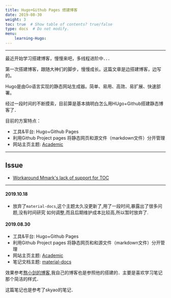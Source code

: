 ```yaml
---
title: Hugo+Github Pages 搭建博客
date: 2019-08-30
weight: 3
toc: true  # Show table of contents? true/false
type: docs  # Do not modify.
menu: 
    learning-Hugo:
---
```


---
最近开始学习搭建博客，慢慢来吧，多线程进阶中．．．  


第一次搭建博客，跟随大神们的脚步，慢慢成长。这篇文章是边搭建博客，边写的。

Hugo是由Go语言实现的静态网站生成器。简单、易用、高效、易扩展、快速部署。

经过一段时间的不断摸索，目前算是基本搞明白怎么用HUgo+Github搭建静态博客了．

目前的方案特点：

- 工具&平台: Hugo+Github Pages
- 利用Github Project pages 将静态网页和源文件（markdown文件）分开管理 
- 网站主页主题: [Academic](https://github.com/gcushen/hugo-academic)

---
## Issue

- [Workaround Mmark's lack of support for TOC](https://github.com/gcushen/hugo-academic/issues/1271#event-2625847192) 


---
#### 2019.10.18

- 放弃了`material-docs`,这个主题太久没更新了,用了一段时间,暴露出了很多问题,没有时间研究
  如何调整,而且后期维护成本比较高,所以暂时放弃了.

#### 2019.08.30

- 工具&平台: Hugo+Github Pages
- 利用Github Project pages 将静态网页和和源文件（markdown文件）分开管理 
- 网站主页主题: [Academic](https://github.com/gcushen/hugo-academic)
- 笔记文档主题: [material-docs](https://github.com/skyao/hugo-material-docs)

效果参考[熬小剑的博客](https://skyao.io),我自己的博客也是参照他的搭建的．主要是喜欢学习笔记那个简洁的样式．

这篇笔记也是参考了skyao的笔记．

